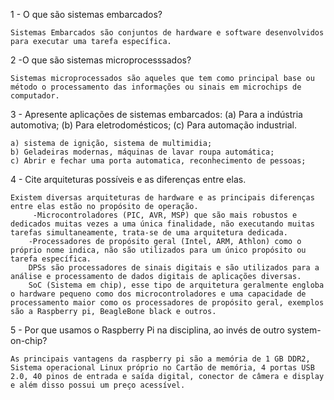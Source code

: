 1 - O que são sistemas embarcados?
    
    Sistemas Embarcados são conjuntos de hardware e software desenvolvidos para executar uma tarefa específica.
    
2 -O que são sistemas microprocesssados?
    
    Sistemas microprocessados são aqueles que tem como principal base ou método o processamento das informações ou sinais em microchips de computador.

3 - Apresente aplicações de sistemas embarcados: (a) Para a indústria automotiva; (b) Para eletrodomésticos; (c) Para automação industrial.
 	
	a) sistema de ignição, sistema de multimidia;
 	b) Geladeiras modernas, máquinas de lavar roupa automática;
 	c) Abrir e fechar uma porta automatica, reconhecimento de pessoas;
    

4 - Cite arquiteturas possíveis e as diferenças entre elas.

	Existem diversas arquiteturas de hardware e as principais diferenças entre elas estão no propósito de operação.
         -Microcontroladores (PIC, AVR, MSP) que são mais robustos e dedicados muitas vezes a uma única finalidade, não executando muitas tarefas simultaneamente, trata-se de uma arquitetura dedicada.
        -Processadores de propósito geral (Intel, ARM, Athlon) como o próprio nome indica, não são utilizados para um único propósito ou tarefa específica.
        DPSs são processadores de sinais digitais e são utilizados para a análise e processamento de dados digitais de aplicações diversas.
        SoC (Sistema em chip), esse tipo de arquitetura geralmente engloba o hardware pequeno como dos microcontroladores e uma capacidade de processamento maior como os processadores de propósito geral, exemplos são a Raspberry pi, BeagleBone black e outros.

5 - Por que usamos o Raspberry Pi na disciplina, ao invés de outro system-on-chip?
	
	As principais vantagens da raspberry pi são a memória de 1 GB DDR2, Sistema operacional Linux próprio no Cartão de memória, 4 portas USB 2.0, 40 pinos de entrada e saída digital, conector de câmera e display  e além disso possui um preço acessível.

